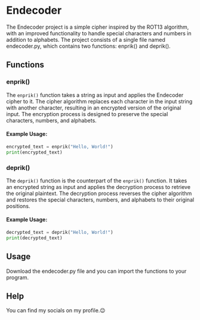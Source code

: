 # Endecoder

<p>The Endecoder project is a simple cipher inspired by the ROT13 algorithm, with an improved functionality to handle special characters and numbers in addition to alphabets. The project consists of a single file named endecoder.py, which contains two functions: enprik() and deprik().</p>

## Functions

### enprik()

The `enprik()` function takes a string as input and applies the Endecoder cipher to it. The cipher algorithm replaces each character in the input string with another character, resulting in an encrypted version of the original input. The encryption process is designed to preserve the special characters, numbers, and alphabets.

#### Example Usage:

```python
encrypted_text = enprik("Hello, World!")
print(encrypted_text)
```
### deprik()

The `deprik()` function is the counterpart of the `enprik()` function. It takes an encrypted string as input and applies the decryption process to retrieve the original plaintext. The decryption process reverses the cipher algorithm and restores the special characters, numbers, and alphabets to their original positions.

#### Example Usage:

```python
decrypted_text = deprik("Hello, World!")
print(decrypted_text)
```
## Usage
Download the endecoder.py file and you can import the functions to your program.

## Help
You can find my socials on my profile.😉
